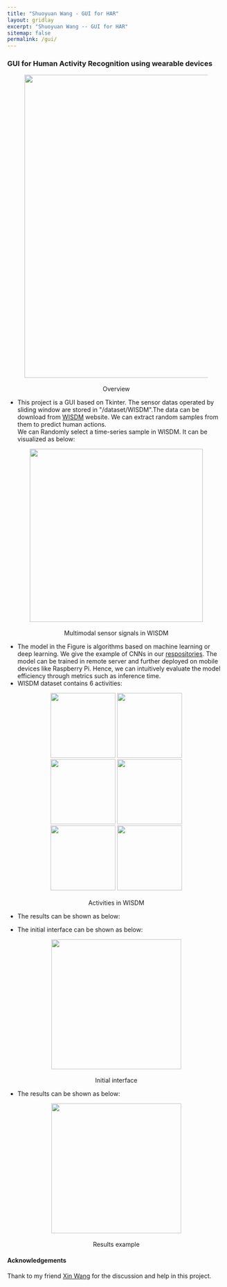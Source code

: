 ```yaml
---
title: "Shuoyuan Wang - GUI for HAR"
layout: gridlay
excerpt: "Shuoyuan Wang -- GUI for HAR"
sitemap: false
permalink: /gui/
---
```


### GUI for Human Activity Recognition using wearable devices

<center>
<figure>
		<div id="projectid">
    <img src="{{ site.url }}{{ site.baseurl }}/images/explore/GUI.png" width="700px" />
		</div>

<figcaption>
<br>
Overview

</figcaption>
</figure>
</center>

- This project is a GUI based on Tkinter. The sensor datas operated by sliding window are stored in "/dataset/WISDM".The data can be download from <a href="https://www.cis.fordham.edu/wisdm/dataset.php">WISDM</a> website. We can extract random samples from them to predict human actions.<br>
We can Randomly select a time-series sample in WISDM. It can be visualized as below:

<center>
<figure>
		<div id="projectid">
    <img src="{{ site.url }}{{ site.baseurl }}/images/explore/raw_data.png" width="400px" />
		</div>

<figcaption>
<br>
Multimodal sensor signals in WISDM 

</figcaption>
</figure>
</center>

- The model in the Figure is algorithms based on machine learning or deep learning. We give the example of CNNs in our <a href="https://github.com/Claydon-Wang/GUI-for-HAR">respositories</a>. The model can be trained in remote server and further deployed on mobile devices like Raspberry Pi. Hence, we can intuitively evaluate the model efficiency through metrics such as inference time.
- WISDM dataset contains 6 activities:
<center>
<figure>
		<div id="projectid">
    <img src="{{ site.url }}{{ site.baseurl }}/images/explore/HAR/standing.png" width="150px" />
    <img src="{{ site.url }}{{ site.baseurl }}/images/explore/HAR/sitting.png" width="150px" />
    <img src="{{ site.url }}{{ site.baseurl }}/images/explore/HAR/jogging.png" width="150px" />
    <img src="{{ site.url }}{{ site.baseurl }}/images/explore/HAR/walking.png" width="150px" />
    <img src="{{ site.url }}{{ site.baseurl }}/images/explore/HAR/upstairs.png" width="150px" />
    <img src="{{ site.url }}{{ site.baseurl }}/images/explore/HAR/downstairs.png" width="150px" />
		</div>

<figcaption>
<br>
Activities in WISDM

</figcaption>
</figure>
</center>

- The results can be shown as below:

- The initial interface can be shown as below:

<center>
<figure>
		<div id="projectid">
    <img src="{{ site.url }}{{ site.baseurl }}/images/explore/origin.png" width="300px" />
		</div>

<figcaption>
<br>
Initial interface

</figcaption>
</figure>
</center>

- The results can be shown as below:

<center>
<figure>
		<div id="projectid">
    <img src="{{ site.url }}{{ site.baseurl }}/images/explore/classification.png" width="300px" />
		</div>

<figcaption>
<br>
Results example

</figcaption>
</figure>
</center>

#### Acknowledgements
Thank to my friend <a href="https://github.com/Chauncey-Wang">Xin Wang</a> for the discussion and help in this project.